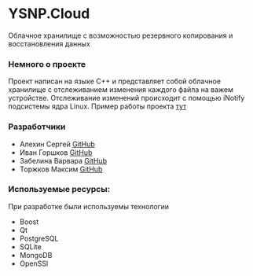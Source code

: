 # YSNP.Cloud
Облачное хранилище с возможностью резервного копирования и восстановления данных

### Немного о проекте
Проект написан на языке С++ и представляет собой облачное хранилище с отслеживанием изменения каждого файла на важем устройстве. Отслеживание изменений происходит с помощью iNotify подсистемы ядра Linux. Пример работы проекта [тут](./Cloud.mp4)

### Разработчики 
- Алехин Сергей [GitHub](https://github.com/alSergey)
- Иван Горшков [GitHub](https://github.com/IvanGorshkov)
- Забелина Варвара [GitHub](https://github.com/VVaria)
- Торжков Максим [GitHub](https://github.com/dantedoyl)

### Используемые ресурсы:
При разработке были используемы технологии 
- Boost
- Qt
- PostgreSQL
- SQLite
- MongoDB
- OpenSSl
